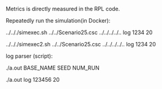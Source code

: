 Metrics is directly measured in the RPL code.

Repeatedly run the simulation(in Docker):

../.././simexec.sh ../../Scenario25.csc ../../../../.. log 1234 20

../.././simexec2.sh ../../Scenario25.csc ../../../../.. log 1234 20

log parser (script):

./a.out BASE_NAME SEED NUM_RUN

./a.out log 123456 20

